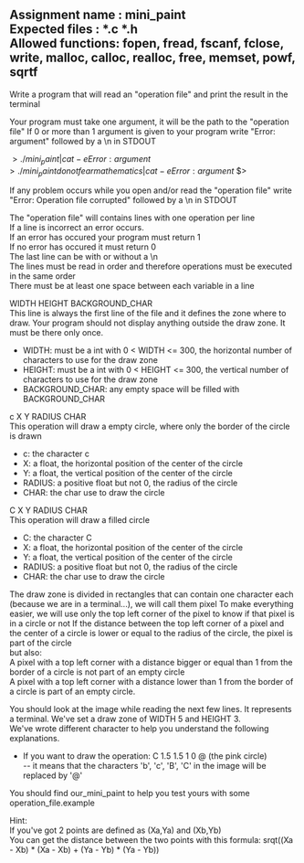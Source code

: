 Assignment name  : mini_paint  
Expected files   : *.c *.h  
Allowed functions: fopen, fread, fscanf, fclose, write, malloc, calloc, realloc, free, memset, powf, sqrtf  
--------------------------------------------------------------------------------------  

Write a program that will read an "operation file" and print the result in the terminal  

Your program must take one argument, it will be the path to the "operation file"
If 0 or more than 1 argument is given to your program write "Error: argument" followed by a \n in STDOUT

$> ./mini_paint | cat -e
Error: argument$
$> ./mini_paint do not fear mathematics | cat -e
Error: argument$
$> 

If any problem occurs while you open and/or read the "operation file" write "Error: Operation file corrupted" followed by a \n in STDOUT

The "operation file" will contains lines with one operation per line  
If a line is incorrect an error occurs.  
If an error has occured your program must return 1  
If no error has occured it must return 0  
The last line can be with or without a \n  
The lines must be read in order and therefore operations must be executed in the same order  
There must be at least one space between each variable in a line  

WIDTH HEIGHT BACKGROUND_CHAR  
This line is always the first line of the file and it defines the zone where to draw. Your program should not display anything outside the draw zone. It must be there only once.  
- WIDTH: must be a int with 0 < WIDTH <= 300, the horizontal number of characters to use for the draw zone  
- HEIGHT: must be a int with 0 < HEIGHT <= 300, the vertical number of characters to use for the draw zone   
- BACKGROUND_CHAR: any empty space will be filled with BACKGROUND_CHAR  

c X Y RADIUS CHAR  
This operation will draw a empty circle, where only the border of the circle is drawn  
- c: the character c  
- X: a float, the horizontal position of the center of the circle  
- Y: a float, the vertical position of the center of the circle  
- RADIUS: a positive float but not 0, the radius of the circle  
- CHAR: the char use to draw the circle  
 
C X Y RADIUS  CHAR  
This operation will draw a filled circle  
- C: the character C  
- X: a float, the horizontal position of the center of the circle  
- Y: a float, the vertical position of the center of the circle  
- RADIUS: a positive float but not 0, the radius of the circle  
- CHAR: the char use to draw the circle  


The draw zone is divided in rectangles that can contain one character each (because we are in a terminal...), we will call them pixel
To make everything easier, we will use only the top left corner of the pixel to know if that pixel is in a circle or not
If the distance between the top left corner of a pixel and the center of a circle is lower or equal to the radius of the circle, the pixel is part of the circle  
but also:  
	A pixel with a top left corner with a distance bigger or equal than 1 from the border of a circle is not part of an empty circle   
	A pixel with a top left corner with a distance lower than 1 from the border of a circle is part of an empty circle.  

You should look at the image while reading the next few lines. It represents a terminal. We've set a draw zone of WIDTH 5 and HEIGHT 3.  
We've wrote different character to help you understand the following explanations.  
- If you want to draw the operation: C 1.5 1.5 1 0 @ (the pink circle)  
-- it means that the characters 'b', 'c', 'B', 'C' in the image will be replaced by '@'  

You should find our_mini_paint to help you test yours with some operation_file.example  

Hint:  
If you've got 2 points are defined as (Xa,Ya) and (Xb,Yb)  
You can get the distance between the two points with this formula: srqt((Xa - Xb) * (Xa - Xb) + (Ya - Yb) * (Ya - Yb))  
